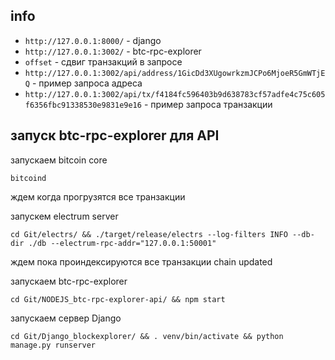 ## info
* `http://127.0.0.1:8000/` - django
* `http://127.0.0.1:3002/` - btc-rpc-explorer
* `offset` - сдвиг транзакций в запросе
* `http://127.0.0.1:3002/api/address/1GicDd3XUgowrkzmJCPo6MjoeR5GmWTjEQ` - пример запроса адреса
* `http://127.0.0.1:3002/api/tx/f4184fc596403b9d638783cf57adfe4c75c605f6356fbc91338530e9831e9e16` - пример запроса транзакции


## запуск btc-rpc-explorer для API

запускаем bitcoin core
```
bitcoind
```
ждем когда прогрузятся все транзакции

запускем electrum server
```
cd Git/electrs/ && ./target/release/electrs --log-filters INFO --db-dir ./db --electrum-rpc-addr="127.0.0.1:50001"
```
ждем пока проиндексируются все транзакции chain updated

запускаем btc-rpc-explorer
```
cd Git/NODEJS_btc-rpc-explorer-api/ && npm start
```
запускаем сервер Django
```
cd Git/Django_blockexplorer/ && . venv/bin/activate && python manage.py runserver
```

```

```

```

```

```

```

```

```

```

```

```

```

```

```

```

```

```

```

```

```

```

```

```

```

```

```

```

```

```

```

```

```

```

```

```

```

```

```

```

```

```

```

```

```

```

```

```

```
